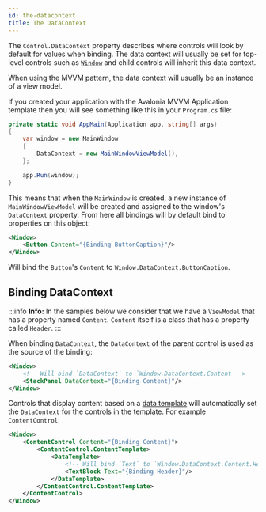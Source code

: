 ```yaml
---
id: the-datacontext
title: The DataContext
---
```


The `Control.DataContext` property describes where controls will look by default for values when binding. The data context will usually be set for top-level controls such as [`Window`](http://reference.avaloniaui.net/api/Avalonia.Controls/Window) and child controls will inherit this data context.

When using the MVVM pattern, the data context will usually be an instance of a view model.

If you created your application with the Avalonia MVVM Application template then you will see something like this in your `Program.cs` file:

```csharp
private static void AppMain(Application app, string[] args)
{
    var window = new MainWindow
    {
        DataContext = new MainWindowViewModel(),
    };

    app.Run(window);
}
```

This means that when the `MainWindow` is created, a new instance of `MainWindowViewModel` will be created and assigned to the window's `DataContext` property. From here all bindings will by default bind to properties on this object:

```xml
<Window>
    <Button Content="{Binding ButtonCaption}"/>
</Window>
```

Will bind the `Button`'s `Content` to `Window.DataContext.ButtonCaption`.

## Binding DataContext

:::info
**Info:** In the samples below we consider that we have a `ViewModel` that has a property named `Content`. `Content` itself is a class that has a property called `Header`. 
:::

When binding `DataContext`, the `DataContext` of the parent control is used as the source of the binding:

```xml
<Window>
    <!-- Will bind `DataContext` to `Window.DataContext.Content -->
    <StackPanel DataContext="{Binding Content}"/>
</Window>
```

Controls that display content based on a [data template](../templates/data-templates) will automatically set the `DataContext` for the controls in the template. For example `ContentControl`:

```xml
<Window>
    <ContentControl Content="{Binding Content}">
        <ContentControl.ContentTemplate>
            <DataTemplate>
                <!-- Will bind `Text` to `Window.DataContext.Content.Header -->
                <TextBlock Text="{Binding Header}"/>
            </DataTemplate>
        </ContentControl.ContentTemplate>
    </ContentControl>
</Window>
```
